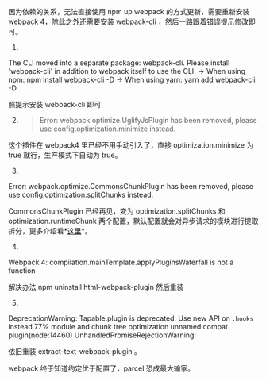 
因为依赖的关系，无法直接使用 npm up webpack 的方式更新，需要重新安装 webpack 4，除此之外还需要安装 webpack-cli ，然后一路跟着错误提示修改即可。
1. >
  The CLI moved into a separate package: webpack-cli.
  Please install 'webpack-cli' in addition to webpack itself to use the CLI.
  -> When using npm: npm install webpack-cli -D
  -> When using yarn: yarn add webpack-cli -D

照提示安装 weboack-cli 即可

2. > Error: webpack.optimize.UglifyJsPlugin has been removed, please use config.optimization.minimize instead.

这个插件在 webpack4 里已经不用手动引入了，直接 optimization.minimize 为 true 就行，生产模式下自动为 true。


3. >
  Error: webpack.optimize.CommonsChunkPlugin has been removed, please use config.optimization.splitChunks instead.

CommonsChunkPlugin 已经再见，变为 optimization.splitChunks 和 optimization.runtimeChunk 两个配置，默认配置就会对异步请求的模块进行提取拆分，更多介绍看*[这里](https://medium.com/webpack/webpack-4-code-splitting-chunk-graph-and-the-splitchunks-optimization-be739a861366)*。

4. >
Webpack 4: compilation.mainTemplate.applyPluginsWaterfall is not a function

解决办法 npm uninstall html-webpack-plugin 然后重装

5. >
  DeprecationWarning: Tapable.plugin is deprecated. Use new API on `.hooks` instead  77% module and chunk tree optimization unnamed compat plugin(node:14460) UnhandledPromiseRejectionWarning: 

依旧重装 extract-text-webpack-plugin 。

webpack 终于知道约定优于配置了，parcel 恐成最大输家。